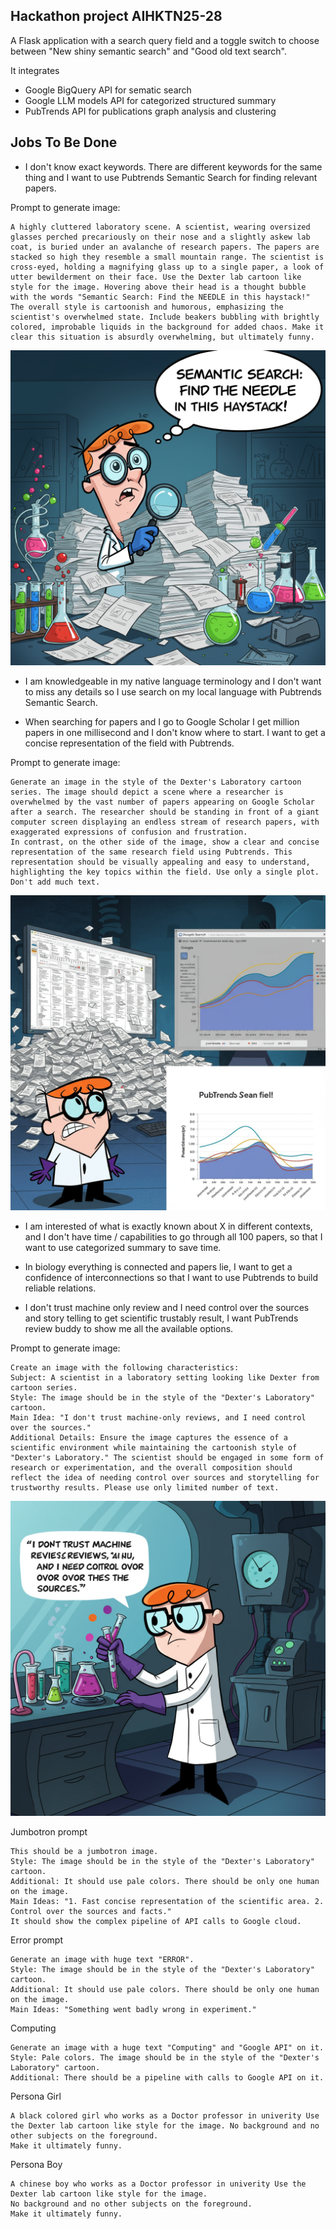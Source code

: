 Hackathon project AIHKTN25-28
-----------------------------

A Flask application with a search query field and a toggle switch to choose between "New shiny semantic search" and "Good old text search".

It integrates
* Google BigQuery API for sematic search
* Google LLM models API for categorized structured summary
* PubTrends API for publications graph analysis and clustering


Jobs To Be Done
---------------

* I don't know exact keywords. There are different keywords for the same thing and I want to use Pubtrends Semantic Search for finding relevant papers.

Prompt to generate image:
```
A highly cluttered laboratory scene. A scientist, wearing oversized glasses perched precariously on their nose and a slightly askew lab coat, is buried under an avalanche of research papers. The papers are stacked so high they resemble a small mountain range. The scientist is cross-eyed, holding a magnifying glass up to a single paper, a look of utter bewilderment on their face. Use the Dexter lab cartoon like style for the image. Hovering above their head is a thought bubble with the words "Semantic Search: Find the NEEDLE in this haystack!" The overall style is cartoonish and humorous, emphasizing the scientist's overwhelmed state. Include beakers bubbling with brightly colored, improbable liquids in the background for added chaos. Make it clear this situation is absurdly overwhelming, but ultimately funny.
```

![image](assets/1.png)


* I am knowledgeable in my native language terminology and I don't want to miss any details so I use search on my local language with Pubtrends Semantic Search.

* When searching for papers and I go to Google Scholar I get million papers in one millisecond and I don't know where to start. I want to get a concise representation of the field with Pubtrends.

Prompt to generate image:
```
Generate an image in the style of the Dexter's Laboratory cartoon series. The image should depict a scene where a researcher is overwhelmed by the vast number of papers appearing on Google Scholar after a search. The researcher should be standing in front of a giant computer screen displaying an endless stream of research papers, with exaggerated expressions of confusion and frustration.
In contrast, on the other side of the image, show a clear and concise representation of the same research field using Pubtrends. This representation should be visually appealing and easy to understand, highlighting the key topics within the field. Use only a single plot. Don't add much text.
```

![image](assets/2.png)

* I am interested of what is exactly known about X in different contexts, and I don't have time / capabilities to go through all 100 papers, so that I want to use categorized summary to save time.

* In biology everything is connected and papers lie, I want to get a confidence of interconnections so that I want to use Pubtrends to build reliable relations.

* I don't trust machine only review and I need control over the sources and story telling to get scientific trustably result, I want PubTrends review buddy to show me all the available options.

Prompt to generate image:
```
Create an image with the following characteristics:
Subject: A scientist in a laboratory setting looking like Dexter from cartoon series.
Style: The image should be in the style of the "Dexter's Laboratory" cartoon.
Main Idea: "I don't trust machine-only reviews, and I need control over the sources."
Additional Details: Ensure the image captures the essence of a scientific environment while maintaining the cartoonish style of "Dexter's Laboratory." The scientist should be engaged in some form of research or experimentation, and the overall composition should reflect the idea of needing control over sources and storytelling for trustworthy results. Please use only limited number of text.
```

![image](assets/3.png)

Jumbotron prompt
```
This should be a jumbotron image. 
Style: The image should be in the style of the "Dexter's Laboratory" cartoon. 
Additional: It should use pale colors. There should be only one human on the image.
Main Ideas: "1. Fast concise representation of the scientific area. 2.  Control over the sources and facts."
It should show the complex pipeline of API calls to Google cloud.
```


Error prompt
```
Generate an image with huge text "ERROR". 
Style: The image should be in the style of the "Dexter's Laboratory" cartoon. 
Additional: It should use pale colors. There should be only one human on the image.
Main Ideas: "Something went badly wrong in experiment."
```

Computing
```
Generate an image with a huge text "Computing" and "Google API" on it.
Style: Pale colors. The image should be in the style of the "Dexter's Laboratory" cartoon. 
Additional: There should be a pipeline with calls to Google API on it.
```

Persona Girl
```
A black colored girl who works as a Doctor professor in univerity Use the Dexter lab cartoon like style for the image. No background and no other subjects on the foreground.
Make it ultimately funny. 
```

Persona Boy
```
A chinese boy who works as a Doctor professor in univerity Use the Dexter lab cartoon like style for the image. 
No background and no other subjects on the foreground.
Make it ultimately funny. 
```

